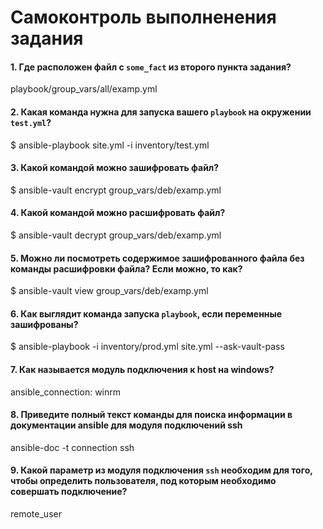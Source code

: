 # Самоконтроль выполненения задания

#### 1. Где расположен файл с `some_fact` из второго пункта задания?

playbook/group_vars/all/examp.yml

#### 2. Какая команда нужна для запуска вашего `playbook` на окружении `test.yml`?

$ ansible-playbook site.yml -i inventory/test.yml

#### 3. Какой командой можно зашифровать файл?

$ ansible-vault encrypt group_vars/deb/examp.yml

#### 4. Какой командой можно расшифровать файл?

$ ansible-vault decrypt group_vars/deb/examp.yml

#### 5. Можно ли посмотреть содержимое зашифрованного файла без команды расшифровки файла? Если можно, то как?

$ ansible-vault view group_vars/deb/examp.yml

#### 6. Как выглядит команда запуска `playbook`, если переменные зашифрованы?

$ ansible-playbook -i inventory/prod.yml site.yml --ask-vault-pass

#### 7. Как называется модуль подключения к host на windows?

ansible_connection: winrm

#### 8. Приведите полный текст команды для поиска информации в документации ansible для модуля подключений ssh

ansible-doc -t connection ssh

#### 9. Какой параметр из модуля подключения `ssh` необходим для того, чтобы определить пользователя, под которым необходимо совершать подключение?

remote_user

